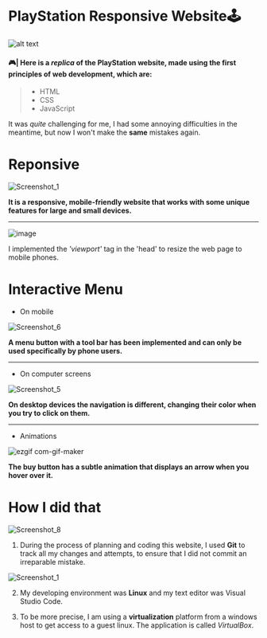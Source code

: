 # **PlayStation Responsive Website**🕹️

![alt text](https://user-images.githubusercontent.com/97318219/149517826-8bee79a3-6d76-46b0-ac80-e44d3615d84c.png)

 #### 🎮| Here is a *replica* of the PlayStation website, made using the first principles of web development, which are:
 
> - HTML
> - CSS
> - JavaScript

It was *quite* challenging for me, I had some annoying difficulties in the meantime, but now I won't make the **same** mistakes again.

# Reponsive

![Screenshot_1](https://user-images.githubusercontent.com/97318219/149517861-e5fc62fb-d085-4b01-9279-06cc93dfe14e.png)

**It is a responsive, mobile-friendly website that works with some unique features for large and small devices.**

______________________________

![image](https://user-images.githubusercontent.com/97318219/149642190-63e0b4dc-6155-4d5e-9523-49704f664a79.png)

I implemented the *'viewport'* tag in the 'head' to resize the web page to mobile phones.

# Interactive Menu

- On mobile

![Screenshot_6](https://user-images.githubusercontent.com/97318219/149517954-b9765e0b-ad48-4a8a-b493-497cd2eb0944.png)

**A menu button with a tool bar has been implemented and can only be used specifically by phone users.**

______________________________

- On computer screens

![Screenshot_5](https://user-images.githubusercontent.com/97318219/149517969-56e261de-3fd2-43e7-adb7-8151f5a4695e.png)

**On desktop devices the navigation is different, changing their color when you try to click on them.**

______________________________

- Animations

![ezgif com-gif-maker](https://user-images.githubusercontent.com/97318219/149520744-2226077e-4a44-46a2-8e7b-bdc6d9e7763d.gif)

**The buy button has a subtle animation that displays an arrow when you hover over it.**

# How I did that

![Screenshot_8](https://user-images.githubusercontent.com/97318219/149520906-05fba53c-3d78-491f-8d4f-663e88bf0468.png)

1. During the process of planning and coding this website, I used **Git** to track all my changes and attempts, to ensure that I did not commit an irreparable mistake.
 
![Screenshot_1](https://user-images.githubusercontent.com/97318219/149643026-ed87cb4c-c88e-4e15-a234-82c717a93bd8.png)

2. My developing environment was **Linux** and my text editor was Visual Studio Code. 

3. To be more precise, I am using a **virtualization** platform from a windows host to get access to a guest linux. The application is called *VirtualBox*.
